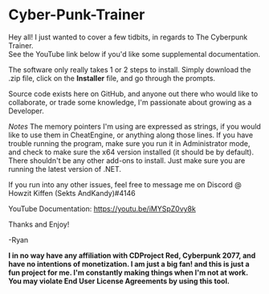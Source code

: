 # Cyber-Punk-Trainer

Hey all!
I just wanted to cover a few tidbits, in regards to The Cyberpunk Trainer.  
See the YouTube link below if you'd like some supplemental documentation.

The software only really takes 1 or 2 steps to install.  Simply download the .zip file, click on the **Installer** file,
and go through the prompts.  

Source code exists here on GitHub, and anyone out there who would like to collaborate, or trade some knowledge, I'm passionate about growing 
as a Developer.

*Notes*
The memory pointers I'm using are expressed as strings, if you would like to use them in CheatEngine, or anything along those lines.
If you have trouble running the program, make sure you run it in Administrator mode, and check to make sure the x64 version installed (it should be by default).
There shouldn't be any other add-ons to install.  Just make sure you are running the latest version of .NET.

If you run into any other issues, feel free to message me on Discord @ Howzit Kiffen (Sekts AndKandy)#4146

YouTube Documentation: https://youtu.be/iMYSpZ0vy8k

Thanks and Enjoy!

-Ryan


**I in no way have any affiliation with CDProject Red, Cyberpunk 2077, and have no intentions of monetization.  I am just a big fan! and this is just a fun project for me.
I'm constantly making things when I'm not at work.
You may violate End User License Agreements by using this tool.**
